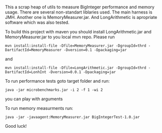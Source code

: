 This a scrap heap of utils to measure BigInteger performance and memory usage.
There are several non-standart liblaries used. The main harness is JMH. Another one is MemoryMeasurer.jar. And LongArithmetic is apropriate software which was also tested.

To build this project with maven you should install LongArithmetic.jar and MemoryMeasurer.jar to you local mvn repo.
Please run

```
mvn install:install-file -Dfile=MemoryMeasurer.jar -DgroupId=thrd -DartifactId=MemoryMeasurer -Dversion=0.1 -Dpackaging=jar
```
and
```
mvn install:install-file -Dfile=LongArithmetic.jar -DgroupId=thrd -DartifactId=LonhInt -Dversion=0.0.1 -Dpackaging=jar
```

To run performance tests goto target folder and run:
```
java -jar microbenchmarks.jar -i 2 -f 1 -wi 2
```
you can play with arguments

To run memory measurments run:
```
java -jar -javaagent:MemoryMeasurer.jar BigIntegerTest-1.0.jar
```

Good luck!
